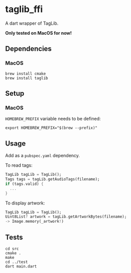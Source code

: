 # taglib_ffi

A dart wrapper of TagLib.

**Only tested on MacOS for now!**

## Dependencies

### MacOS

```shell
brew install cmake
brew install taglib
```

## Setup

### MacOS

`HOMEBREW_PREFIX` variable needs to be defined:

```shell
export HOMEBREW_PREFIX="$(brew --prefix)" 
```

## Usage

Add as a `pubspec.yaml` dependency.

To read tags:

```dart
TagLib tagLib = TagLib();
Tags tags = tagLib.getAudioTags(filename);
if (tags.valid) {
  ...
}
```

To display artwork:

```dart
TagLib tagLib = TagLib();
Uint8List? artwork = tagLib.getArtworkBytes(filename);
-> Image.memory(_artwork!)
```

## Tests

```shell
cd src
cmake .
make
cd ../test
dart main.dart
```
